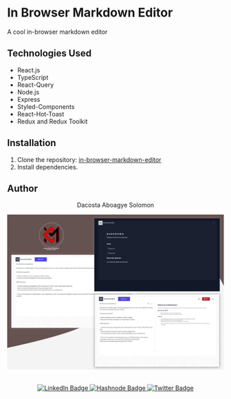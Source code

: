 # In Browser Markdown Editor

A cool in-browser markdown editor

## Technologies Used

- React.js
- TypeScript
- React-Query
- Node.js
- Express
- Styled-Components
- React-Hot-Toast
- Redux and Redux Toolkit

## Installation

1. Clone the repository: [in-browser-markdown-editor](https://github.com/Aboagye-Dacosta/in-browser-markdown-editor)
2. Install dependencies.

## Author

<div align="center"> Dacosta Aboagye Solomon</div>

![image](preview.jpg)

<br/>

<div id="badges" align="center">
  <a href="https://www.linkedin.com/in/solomon-aboagye-011776210/">
    <img src="https://img.shields.io/badge/LinkedIn-blue?style=for-the-badge&logo=linkedin&logoColor=white" alt="LinkedIn Badge"/>
  </a>
  <a href="https://dacostasolomon-codeman.hashnode.dev">
    <img src="https://img.shields.io/badge/Hashnode-blue?style=for-the-badge&logo=hashnode&logoColor=white" alt="Hashnode Badge"/>
  </a>
  <a href="https://twitter.com/CODE_COSTA">
    <img src="https://img.shields.io/badge/Twitter-blue?style=for-the-badge&logo=twitter&logoColor=white" alt="Twitter Badge"/>
  </a>
</div>
